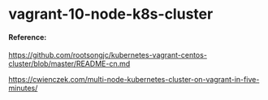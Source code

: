 # vagrant-10-node-k8s-cluster




####  Reference:

https://github.com/rootsongjc/kubernetes-vagrant-centos-cluster/blob/master/README-cn.md      


https://cwienczek.com/multi-node-kubernetes-cluster-on-vagrant-in-five-minutes/       




